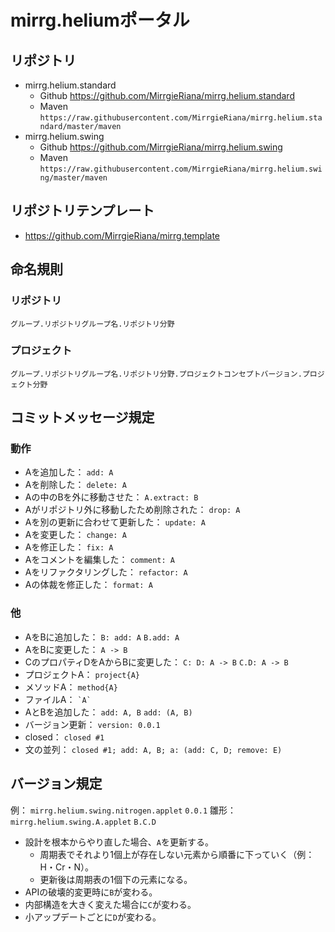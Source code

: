 # mirrg.heliumポータル

## リポジトリ

- mirrg.helium.standard
  - Github https://github.com/MirrgieRiana/mirrg.helium.standard
  - Maven `https://raw.githubusercontent.com/MirrgieRiana/mirrg.helium.standard/master/maven`
- mirrg.helium.swing
  - Github https://github.com/MirrgieRiana/mirrg.helium.swing
  - Maven `https://raw.githubusercontent.com/MirrgieRiana/mirrg.helium.swing/master/maven`

## リポジトリテンプレート

- https://github.com/MirrgieRiana/mirrg.template

## 命名規則

### リポジトリ

`グループ.リポジトリグループ名.リポジトリ分野`

### プロジェクト

`グループ.リポジトリグループ名.リポジトリ分野.プロジェクトコンセプトバージョン.プロジェクト分野`

## コミットメッセージ規定

### 動作

- Aを追加した： `add: A`
- Aを削除した： `delete: A`
- Aの中のBを外に移動させた： `A.extract: B`
- Aがリポジトリ外に移動したため削除された： `drop: A`
- Aを別の更新に合わせて更新した： `update: A`
- Aを変更した： `change: A`
- Aを修正した： `fix: A`
- Aをコメントを編集した： `comment: A`
- Aをリファクタリングした： `refactor: A`
- Aの体裁を修正した： `format: A`

### 他

- AをBに追加した： `B: add: A` `B.add: A`
- AをBに変更した： `A -> B`
- CのプロパティDをAからBに変更した： `C: D: A -> B` `C.D: A -> B`
- プロジェクトA： `project{A}`
- メソッドA： `method{A}`
- ファイルA： ``` `A` ```
- AとBを追加した： `add: A, B` `add: (A, B)`
- バージョン更新： `version: 0.0.1`
- closed： `closed #1`
- 文の並列： `closed #1; add: A, B; a: (add: C, D; remove: E)`

## バージョン規定

例： `mirrg.helium.swing.nitrogen.applet` `0.0.1`
雛形： `mirrg.helium.swing.A.applet` `B.C.D`

- 設計を根本からやり直した場合、`A`を更新する。
  - 周期表でそれより1個上が存在しない元素から順番に下っていく（例：H・Cr・N）。
  - 更新後は周期表の1個下の元素になる。
- APIの破壊的変更時に`B`が変わる。
- 内部構造を大きく変えた場合に`C`が変わる。
- 小アップデートごとに`D`が変わる。
